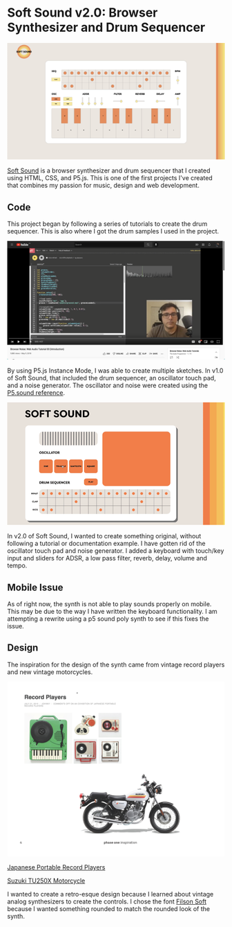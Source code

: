 # Soft Sound v2.0: Browser Synthesizer and Drum Sequencer


![GIF of Soft Sound browser synth and drum sequencer being used.](assets/readme/soft-sound-v2.0.png)

[Soft Sound](https://alextownson.github.io/soft-sound/) is a browser synthesizer and drum sequencer that I created using HTML, CSS, and P5.js. This is one of the first projects I've created that combines my passion for music, design and web development. 

## Code

This project began by following a series of tutorials to create the drum sequencer. This is also where I got the drum samples I used in the project. 

[![Screenshot of The Audio Programmer YouTube playlist Browser Noise](assets/readme/tutorial.png)](https://www.youtube.com/watch?v=mmluIbsmvoY&list=PLLgJJsrdwhPywJe2TmMzYNKHdIZ3PASbr&ab_channel=TheAudioProgrammer)

By using P5.js Instance Mode, I was able to create multiple sketches. In v1.0 of Soft Sound, that included the drum sequencer, an oscillator touch pad, and a noise generator. The oscillator and noise were created using the [P5.sound reference](https://p5js.org/reference/#/libraries/p5.sound). 

![GIF of Soft Sound browser synth and drum sequencer being used.](assets/readme/soft-sound-v1-demo.gif)

In v2.0 of Soft Sound, I wanted to create something original, without following a tutorial or documentation example. I have gotten rid of the oscillator touch pad and noise generator. I added a keyboard with touch/key input and sliders for ADSR, a low pass filter, reverb, delay, volume and tempo. 

## Mobile Issue 

As of right now, the synth is not able to play sounds properly on mobile. This may be due to the way I have written the keyboard functionality. I am attempting a rewrite using a p5 sound poly synth to see if this fixes the issue. 

## Design 

The inspiration for the design of the synth came from vintage record players and new vintage motorcycles. 

![Retro Japanese portable record players and Suzuki TU250X motorcycle](assets/readme/ATownson_PhaseOne_Page_4.png)

[Japanese Portable Record Players](https://www.spoon-tamago.com/2016/07/21/an-exhibition-of-japanese-portable-record-players/)

[Suzuki TU250X Motorcycle](https://mtrracing.net/Motorcycles-Suzuki-TU250X-2019-Woonsocket-RI-b2c6b4e1-ecee-4cae-b442-a96e00844516)

I wanted to create a retro-esque design because I learned about vintage analog synthesizers to create the controls. I chose the font [Filson Soft](https://fonts.adobe.com/fonts/filson) because I wanted something rounded to match the rounded look of the synth.
